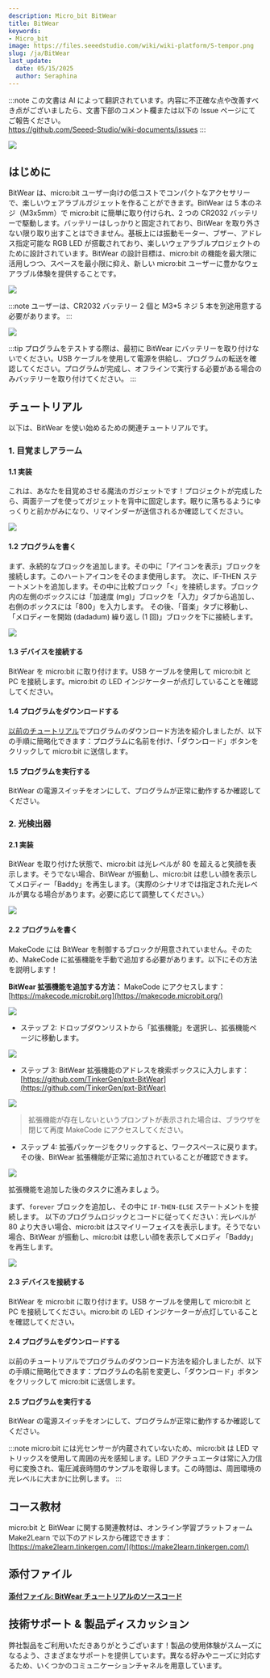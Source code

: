 ```yaml
---
description: Micro_bit BitWear
title: BitWear
keywords:
- Micro_bit
image: https://files.seeedstudio.com/wiki/wiki-platform/S-tempor.png
slug: /ja/BitWear
last_update:
  date: 05/15/2025
  author: Seraphina
---
```

:::note
この文書は AI によって翻訳されています。内容に不正確な点や改善すべき点がございましたら、文書下部のコメント欄または以下の Issue ページにてご報告ください。  
https://github.com/Seeed-Studio/wiki-documents/issues
:::

<!-- ![](https://cdn.nlark.com/yuque/0/2020/png/2701823/1607655991110-809f156c-23cb-47b0-82fd-15fc1e221ba2.png#align=left&display=inline&height=670&originHeight=670&originWidth=1021&size=0&status=done&style=none&width=1021) -->
![](https://files.seeedstudio.com/wiki/microbit/bitwear/1.png)

## はじめに
BitWear は、micro:bit ユーザー向けの低コストでコンパクトなアクセサリーで、楽しいウェアラブルガジェットを作ることができます。BitWear は 5 本のネジ（M3x5mm）で micro:bit に簡単に取り付けられ、2 つの CR2032 バッテリーで駆動します。バッテリーはしっかりと固定されており、BitWear を取り外さない限り取り出すことはできません。基板上には振動モーター、ブザー、アドレス指定可能な RGB LED が搭載されており、楽しいウェアラブルプロジェクトのために設計されています。BitWear の設計目標は、micro:bit の機能を最大限に活用しつつ、スペースを最小限に抑え、新しい micro:bit ユーザーに豊かなウェアラブル体験を提供することです。

<!-- ![](https://cdn.nlark.com/yuque/0/2020/png/2701823/1607655991124-7551ded4-89b3-4524-8ea2-d43cf23c85dd.png#align=left&display=inline&height=547&originHeight=547&originWidth=1099&size=0&status=done&style=none&width=1099) -->
![](https://files.seeedstudio.com/wiki/microbit/bitwear/2.png)

:::note
ユーザーは、CR2032 バッテリー 2 個と M3*5 ネジ 5 本を別途用意する必要があります。
:::

<!-- ![](https://cdn.nlark.com/yuque/0/2020/png/2701823/1607655991126-2181a46f-99d0-4ee3-b587-3c82a082af0b.png#align=left&display=inline&height=527&originHeight=527&originWidth=995&size=0&status=done&style=none&width=995) -->
![](https://files.seeedstudio.com/wiki/microbit/bitwear/3.png)

:::tip
プログラムをテストする際は、最初に BitWear にバッテリーを取り付けないでください。USB ケーブルを使用して電源を供給し、プログラムの転送を確認してください。プログラムが完成し、オフラインで実行する必要がある場合のみバッテリーを取り付けてください。
:::

## チュートリアル
以下は、BitWear を使い始めるための関連チュートリアルです。

### 1. 目覚ましアラーム

#### 1.1 実装
これは、あなたを目覚めさせる魔法のガジェットです！プロジェクトが完成したら、両面テープを使ってガジェットを背中に固定します。眠りに落ちるようにゆっくりと前かがみになり、リマインダーが送信されるか確認してください。

<!-- ![](https://cdn.nlark.com/yuque/0/2020/png/2701823/1607655991109-4bb68ed4-02eb-4499-b6df-bcebc2efe496.png#align=left&display=inline&height=522&originHeight=522&originWidth=928&size=0&status=done&style=none&width=928) -->
![](https://files.seeedstudio.com/wiki/microbit/bitwear/4.png)

#### 1.2 プログラムを書く
まず、永続的なブロックを追加します。その中に「アイコンを表示」ブロックを接続します。このハートアイコンをそのまま使用します。
次に、IF-THEN ステートメントを追加します。その中に比較ブロック「&lt;」を接続します。ブロック内の左側のボックスには「加速度 (mg)」ブロックを「入力」タブから追加し、右側のボックスには「800」を入力します。
その後、「音楽」タブに移動し、「メロディーを開始 (dadadum) 繰り返し (1 回)」ブロックを下に接続します。

<!-- ![](https://cdn.nlark.com/yuque/0/2020/png/2701823/1607655991101-b137ce8c-40cc-4e0f-a08b-a8b867c44cf6.png#align=left&display=inline&height=461&originHeight=461&originWidth=1303&size=0&status=done&style=none&width=1303) -->
![](https://files.seeedstudio.com/wiki/microbit/bitwear/5.png)

#### 1.3 デバイスを接続する
BitWear を micro:bit に取り付けます。USB ケーブルを使用して micro:bit と PC を接続します。micro:bit の LED インジケーターが点灯していることを確認してください。

#### 1.4 プログラムをダウンロードする
[以前のチュートリアル](https://docproxy.tinkergen.com/web/#/2?page_id=329)でプログラムのダウンロード方法を紹介しましたが、以下の手順に簡略化できます：プログラムに名前を付け、「ダウンロード」ボタンをクリックして micro:bit に送信します。

#### 1.5 プログラムを実行する
BitWear の電源スイッチをオンにして、プログラムが正常に動作するか確認してください。

### 2. 光検出器
#### 2.1 実装
BitWear を取り付けた状態で、micro:bit は光レベルが 80 を超えると笑顔を表示します。そうでない場合、BitWear が振動し、micro:bit は悲しい顔を表示してメロディー「Baddy」を再生します。（実際のシナリオでは指定された光レベルが異なる場合があります。必要に応じて調整してください。）

<!-- ![](https://cdn.nlark.com/yuque/0/2020/png/2701823/1607655991125-adfecd70-04c0-4415-9c82-829929c8e68c.png#align=left&display=inline&height=494&originHeight=494&originWidth=878&size=0&status=done&style=none&width=878) -->
![](https://files.seeedstudio.com/wiki/microbit/bitwear/6.png)

#### 2.2 プログラムを書く
MakeCode には BitWear を制御するブロックが用意されていません。そのため、MakeCode に拡張機能を手動で追加する必要があります。以下にその方法を説明します！

**BitWear 拡張機能を追加する方法：**
MakeCode にアクセスします：
[https://makecode.microbit.org](https://makecode.microbit.org/)

<!-- - ステップ 1: 新しいプロジェクトを作成してワークスペースに入ります。青いバーの歯車アイコン（設定用）をクリックします。![](https://cdn.nlark.com/yuque/0/2020/png/2701823/1607655991129-3a81d155-0279-412d-a66f-28ab0f9530cb.png#align=left&display=inline&height=496&originHeight=496&originWidth=1014&size=0&status=done&style=none&width=1014) -->
![](https://files.seeedstudio.com/wiki/microbit/bitwear/7.png)

- ステップ 2: ドロップダウンリストから「拡張機能」を選択し、拡張機能ページに移動します。

<!-- ![](https://cdn.nlark.com/yuque/0/2020/png/2701823/1607655991368-facfd798-ea8e-4703-89d8-78114f26d22e.png#align=left&display=inline&height=638&originHeight=638&originWidth=834&size=0&status=done&style=none&width=834) -->
![](https://files.seeedstudio.com/wiki/microbit/bitwear/8.png)

- ステップ 3: BitWear 拡張機能のアドレスを検索ボックスに入力します：[https://github.com/TinkerGen/pxt-BitWear](https://github.com/TinkerGen/pxt-BitWear)
<!-- ![](https://cdn.nlark.com/yuque/0/2020/png/2701823/1607655991151-7ca03e5e-ce2a-4c82-b993-788be270b4e7.png#align=left&display=inline&height=455&originHeight=455&originWidth=1007&size=0&status=done&style=none&width=1007) -->
![](https://files.seeedstudio.com/wiki/microbit/bitwear/9.png)

> 拡張機能が存在しないというプロンプトが表示された場合は、ブラウザを閉じて再度 MakeCode にアクセスしてください。

- ステップ 4: 拡張パッケージをクリックすると、ワークスペースに戻ります。その後、BitWear 拡張機能が正常に追加されていることが確認できます。
<!-- ![](https://cdn.nlark.com/yuque/0/2020/png/2701823/1607655991400-25ce2189-c8b8-461d-ae36-98595d4c26a4.png#align=left&display=inline&height=937&originHeight=937&originWidth=1920&size=0&status=done&style=none&width=1920) -->
![](https://files.seeedstudio.com/wiki/microbit/bitwear/10.png)

拡張機能を追加した後のタスクに進みましょう。

まず、`forever` ブロックを追加し、その中に `IF-THEN-ELSE` ステートメントを接続します。
以下のプログラムロジックとコードに従ってください：光レベルが 80 より大きい場合、micro:bit はスマイリーフェイスを表示します。そうでない場合、BitWear が振動し、micro:bit は悲しい顔を表示してメロディ「Baddy」を再生します。

<!-- ![](https://cdn.nlark.com/yuque/0/2020/png/2701823/1607655991145-87f4c2d0-d211-489c-8886-8d5f257f1968.png#align=left&display=inline&height=635&originHeight=635&originWidth=1264&size=0&status=done&style=none&width=1264) -->
![](https://files.seeedstudio.com/wiki/microbit/bitwear/11.png)

#### 2.3 デバイスを接続する
BitWear を micro:bit に取り付けます。USB ケーブルを使用して micro:bit と PC を接続してください。micro:bit の LED インジケーターが点灯していることを確認してください。
#### 2.4 プログラムをダウンロードする
以前のチュートリアルでプログラムのダウンロード方法を紹介しましたが、以下の手順に簡略化できます：プログラムの名前を変更し、「ダウンロード」ボタンをクリックして micro:bit に送信します。
#### 2.5 プログラムを実行する
BitWear の電源スイッチをオンにして、プログラムが正常に動作するか確認してください。

:::note
micro:bit には光センサーが内蔵されていないため、micro:bit は LED マトリックスを使用して周囲の光を感知します。LED アクチュエータは常に入力信号に変換され、電圧減衰時間のサンプルを取得します。この時間は、周囲環境の光レベルに大まかに比例します。
:::

## コース教材
micro:bit と BitWear に関する関連教材は、オンライン学習プラットフォーム Make2Learn で以下のアドレスから確認できます：[https://make2learn.tinkergen.com/](https://make2learn.tinkergen.com/)

## 添付ファイル
#### [添付ファイル: BitWear チュートリアルのソースコード](https://tinkergen.com/filedownload/179236)

## 技術サポート & 製品ディスカッション

弊社製品をご利用いただきありがとうございます！製品の使用体験がスムーズになるよう、さまざまなサポートを提供しています。異なる好みやニーズに対応するため、いくつかのコミュニケーションチャネルを用意しています。

<div class="button_tech_support_container">
<a href="https://forum.seeedstudio.com/" class="button_forum"></a> 
<a href="https://www.seeedstudio.com/contacts" class="button_email"></a>
</div>

<div class="button_tech_support_container">
<a href="https://discord.gg/eWkprNDMU7" class="button_discord"></a> 
<a href="https://github.com/Seeed-Studio/wiki-documents/discussions/69" class="button_discussion"></a>
</div>